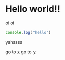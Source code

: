 # Hello world!!

oi oi

```javascript
console.log("hello")
```

yahssss

go to [x](/x)
go to [y](/y)
